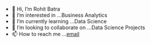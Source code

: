 - 👋 Hi, I’m Rohit Batra
- 👀 I’m interested in ...Business Analytics
- 🌱 I’m currently learning ...Data Science
- 💞️ I’m looking to collaborate on ...Data Science Projects
- 📫 How to reach me ...[email](rohitbatra027@gmail.com)

<!---
roheet-batra/roheet-batra is a ✨ special ✨ repository because its `README.md` (this file) appears on your GitHub profile.
You can click the Preview link to take a look at your changes.
--->
